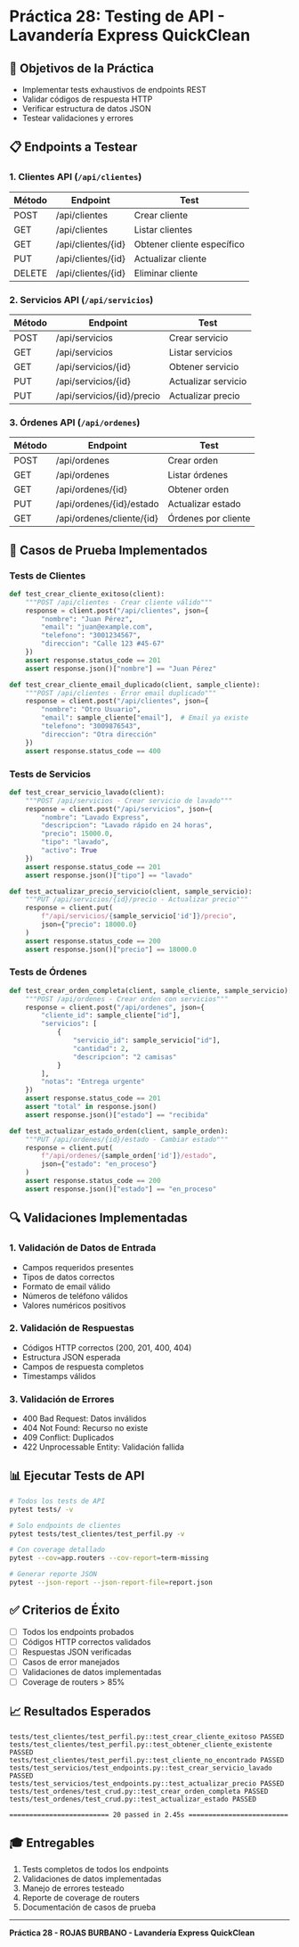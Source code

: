 # Práctica 28: Testing de API - Lavandería Express QuickClean

## 🎯 Objetivos de la Práctica

- Implementar tests exhaustivos de endpoints REST
- Validar códigos de respuesta HTTP
- Verificar estructura de datos JSON
- Testear validaciones y errores

## 📋 Endpoints a Testear

### 1. Clientes API (`/api/clientes`)

| Método | Endpoint                  | Test                          |
|--------|---------------------------|-------------------------------|
| POST   | /api/clientes             | Crear cliente                 |
| GET    | /api/clientes             | Listar clientes               |
| GET    | /api/clientes/{id}        | Obtener cliente específico    |
| PUT    | /api/clientes/{id}        | Actualizar cliente            |
| DELETE | /api/clientes/{id}        | Eliminar cliente              |

### 2. Servicios API (`/api/servicios`)

| Método | Endpoint                  | Test                          |
|--------|---------------------------|-------------------------------|
| POST   | /api/servicios            | Crear servicio                |
| GET    | /api/servicios            | Listar servicios              |
| GET    | /api/servicios/{id}       | Obtener servicio              |
| PUT    | /api/servicios/{id}       | Actualizar servicio           |
| PUT    | /api/servicios/{id}/precio| Actualizar precio             |

### 3. Órdenes API (`/api/ordenes`)

| Método | Endpoint                  | Test                          |
|--------|---------------------------|-------------------------------|
| POST   | /api/ordenes              | Crear orden                   |
| GET    | /api/ordenes              | Listar órdenes                |
| GET    | /api/ordenes/{id}         | Obtener orden                 |
| PUT    | /api/ordenes/{id}/estado  | Actualizar estado             |
| GET    | /api/ordenes/cliente/{id} | Órdenes por cliente           |

## 🧪 Casos de Prueba Implementados

### Tests de Clientes

```python
def test_crear_cliente_exitoso(client):
    """POST /api/clientes - Crear cliente válido"""
    response = client.post("/api/clientes", json={
        "nombre": "Juan Pérez",
        "email": "juan@example.com",
        "telefono": "3001234567",
        "direccion": "Calle 123 #45-67"
    })
    assert response.status_code == 201
    assert response.json()["nombre"] == "Juan Pérez"

def test_crear_cliente_email_duplicado(client, sample_cliente):
    """POST /api/clientes - Error email duplicado"""
    response = client.post("/api/clientes", json={
        "nombre": "Otro Usuario",
        "email": sample_cliente["email"],  # Email ya existe
        "telefono": "3009876543",
        "direccion": "Otra dirección"
    })
    assert response.status_code == 400
```

### Tests de Servicios

```python
def test_crear_servicio_lavado(client):
    """POST /api/servicios - Crear servicio de lavado"""
    response = client.post("/api/servicios", json={
        "nombre": "Lavado Express",
        "descripcion": "Lavado rápido en 24 horas",
        "precio": 15000.0,
        "tipo": "lavado",
        "activo": True
    })
    assert response.status_code == 201
    assert response.json()["tipo"] == "lavado"

def test_actualizar_precio_servicio(client, sample_servicio):
    """PUT /api/servicios/{id}/precio - Actualizar precio"""
    response = client.put(
        f"/api/servicios/{sample_servicio['id']}/precio",
        json={"precio": 18000.0}
    )
    assert response.status_code == 200
    assert response.json()["precio"] == 18000.0
```

### Tests de Órdenes

```python
def test_crear_orden_completa(client, sample_cliente, sample_servicio):
    """POST /api/ordenes - Crear orden con servicios"""
    response = client.post("/api/ordenes", json={
        "cliente_id": sample_cliente["id"],
        "servicios": [
            {
                "servicio_id": sample_servicio["id"],
                "cantidad": 2,
                "descripcion": "2 camisas"
            }
        ],
        "notas": "Entrega urgente"
    })
    assert response.status_code == 201
    assert "total" in response.json()
    assert response.json()["estado"] == "recibida"

def test_actualizar_estado_orden(client, sample_orden):
    """PUT /api/ordenes/{id}/estado - Cambiar estado"""
    response = client.put(
        f"/api/ordenes/{sample_orden['id']}/estado",
        json={"estado": "en_proceso"}
    )
    assert response.status_code == 200
    assert response.json()["estado"] == "en_proceso"
```

## 🔍 Validaciones Implementadas

### 1. Validación de Datos de Entrada
- Campos requeridos presentes
- Tipos de datos correctos
- Formato de email válido
- Números de teléfono válidos
- Valores numéricos positivos

### 2. Validación de Respuestas
- Códigos HTTP correctos (200, 201, 400, 404)
- Estructura JSON esperada
- Campos de respuesta completos
- Timestamps válidos

### 3. Validación de Errores
- 400 Bad Request: Datos inválidos
- 404 Not Found: Recurso no existe
- 409 Conflict: Duplicados
- 422 Unprocessable Entity: Validación fallida

## 📊 Ejecutar Tests de API

```bash
# Todos los tests de API
pytest tests/ -v

# Solo endpoints de clientes
pytest tests/test_clientes/test_perfil.py -v

# Con coverage detallado
pytest --cov=app.routers --cov-report=term-missing

# Generar reporte JSON
pytest --json-report --json-report-file=report.json
```

## ✅ Criterios de Éxito

- [ ] Todos los endpoints probados
- [ ] Códigos HTTP correctos validados
- [ ] Respuestas JSON verificadas
- [ ] Casos de error manejados
- [ ] Validaciones de datos implementadas
- [ ] Coverage de routers > 85%

## 📈 Resultados Esperados

```
tests/test_clientes/test_perfil.py::test_crear_cliente_exitoso PASSED
tests/test_clientes/test_perfil.py::test_obtener_cliente_existente PASSED
tests/test_clientes/test_perfil.py::test_cliente_no_encontrado PASSED
tests/test_servicios/test_endpoints.py::test_crear_servicio_lavado PASSED
tests/test_servicios/test_endpoints.py::test_actualizar_precio PASSED
tests/test_ordenes/test_crud.py::test_crear_orden_completa PASSED
tests/test_ordenes/test_crud.py::test_actualizar_estado PASSED

========================= 20 passed in 2.45s =========================
```

## 🎓 Entregables

1. Tests completos de todos los endpoints
2. Validaciones de datos implementadas
3. Manejo de errores testeado
4. Reporte de coverage de routers
5. Documentación de casos de prueba

---

**Práctica 28 - ROJAS BURBANO - Lavandería Express QuickClean**
